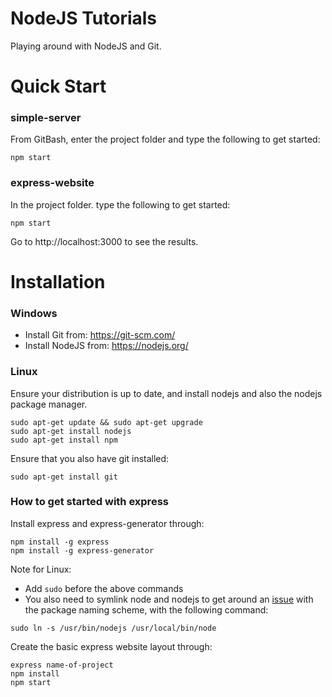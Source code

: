 # NodeJS Tutorials
Playing around with NodeJS and Git.

# Quick Start
### simple-server
From GitBash, enter the project folder and type the following to get started:
```
npm start
```

### express-website
In the project folder. type the following to get started:
```
npm start
```
Go to http://localhost:3000 to see the results.

# Installation
### Windows
* Install Git from: https://git-scm.com/
* Install NodeJS from: https://nodejs.org/

### Linux
Ensure your distribution is up to date, and install nodejs and also the nodejs package manager.
```
sudo apt-get update && sudo apt-get upgrade
sudo apt-get install nodejs
sudo apt-get install npm
```
Ensure that you also have git installed:
```
sudo apt-get install git
```

### How to get started with express
Install express and express-generator through:
```
npm install -g express
npm install -g express-generator
```
Note for Linux:
* Add `sudo` before the above commands
* You also need to symlink node and nodejs to get around an [issue](http://stackoverflow.com/questions/14914715/express-js-no-such-file-or-directory "Link to issue") with the package naming scheme, with the following command:
```
sudo ln -s /usr/bin/nodejs /usr/local/bin/node
```

Create the basic express website layout through:
```
express name-of-project
npm install
npm start
```
